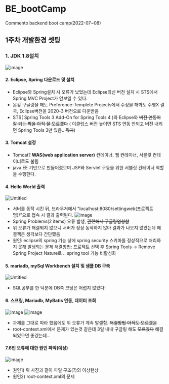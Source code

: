 # BE_bootCamp
 Commento  backend boot camp(2022-07~08)

## 1주차 개발환경 셋팅

### 1. JDK 1.8설치 
![image](https://user-images.githubusercontent.com/71398979/180863744-aebfb951-e80a-4203-a20b-e0067cd5c9f2.png)

#### 2. Eclipse, Spring 다운로드 및 설치
* Eclipse와 Spring설치 시 오류가 났었는데 Eclipse최신 버전 설치 시 STS에서 Spring  MVC Project가 안보일 수 있다.
 * 온갖 구글링을 해도 Preference-Templete Projects에서 수정을 해봐도 수행X 결국, Eclipse버전을 2020-3 버전으로 다운받음
 * STS( Spring Tools 3 Add-On for Spring Tools 4 )와 Eclipse와 ~~버전 연동이 잘 되는 짝을 아직 잘 모르겠다~~
   ( 이클립스 버전 높이면 STS 연동 안되고 버전 내리면 Spring Tools 3만 있음.. ~~뭐지~~)
  
#### 3. Tomcat 설정
* Tomcat? **WAS(web application server)** 컨테이너, 웹 컨테이너, 서블릿 컨테이너로도 불림
* java EE 기반으로 만들어졌으며 JSP와 Servlet 구동을 위한 서블릿 컨테이너 역할을 수행한다.

#### 4. Hello World 출력
![Untitled](https://user-images.githubusercontent.com/71398979/180865885-6d95cc6b-ad9f-445b-b8df-fa258b8d9dca.png)
* 서버를 동작 시킨 뒤, 브라우저에서 "localhost:8080/settingweb(프로젝트명)/"으로 접속 시 결과 출력된다.
 ![image](https://user-images.githubusercontent.com/71398979/180866008-1f9bc848-4219-4772-9963-ff488c032a4e.png)
 * Spring Problems(2 items) 오류 발생,  ~~관련해서 구글링엄청함~~ 
 * 위 오류가 해결되지 않으니 서버가 정상 동작하지 않아 결과가 나오지 않았는데 해결책은 생각보다 간단했음
 * 원인: eclipse의 spring 기능 상에 spring security 스키마를 정상적으로 처리하지 못해 발생되는 문제
   해결방법: 프로젝트 선택 후 Spring Tools -> Remove Spring Project Nature로 .. spring tool 기능 비활성화
   
#### 5. mariadb, mySql Workbench 설치 및 샘플 DB 구축
![Untitled](https://user-images.githubusercontent.com/71398979/180866426-09ce4e5b-3885-49aa-a488-073a1944fe0b.png)
* SQL공부를 한 덕분에 DB쪽 코딩은 어렵지 않았다!

#### 6. 스프링, Mariadb, MyBatis 연동, 데이터 조회
![image](https://user-images.githubusercontent.com/71398979/180866673-54aea042-1006-4521-abbd-1563e6dcd0f0.png)
![image](https://user-images.githubusercontent.com/71398979/180866714-5c26f7c8-158b-47d4-a11c-a52b16a83cb5.png)

* 과제를 그대로 따라 했음에도 위 오류가 계속 발샐함. ~~해결방법 아직도 모르겠음~~
* root-context.xml에서 문제가 있는것 같은데 3일 내내 구글링 해도 ~~모르겠다~~ 해결되었으면 좋겠는데...

#### 7.6번 오류에 대한 원인 파악(예상)
![image](https://user-images.githubusercontent.com/71398979/180869240-01db4482-95ea-4bac-9b41-425ea34e8535.png)
* 원인1) 위 사진과 같이 파일 구조(?)의 이상현상
* 원인2) root-context.xml의 문제 

